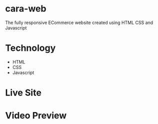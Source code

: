# cara-web
The fully responsive ECommerce website created using HTML CSS and Javascript

# Technology
- HTML
- CSS
- Javascript

# Live Site


# Video Preview

